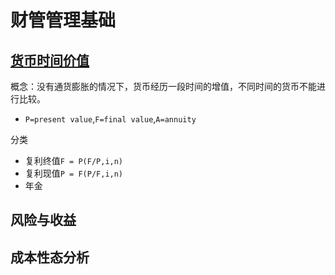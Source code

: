 # 财管管理基础
## [货币时间价值](http://naotu.baidu.com/file/15ad28bb59458fd9d65421f229c619e3?token=1531052026ec0dbd)
概念：没有通货膨胀的情况下，货币经历一段时间的增值，不同时间的货币不能进行比较。
  - `P=present value`,`F=final value`,`A=annuity`
  
分类
  - 复利终值`F = P(F/P,i,n)` 
  - 复利现值`P = F(P/F,i,n)`
  - 年金
    


## 风险与收益
## 成本性态分析
